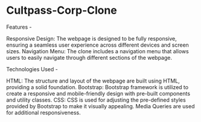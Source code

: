 # Cultpass-Corp-Clone

Features - 

Responsive Design: The webpage is designed to be fully responsive, ensuring a seamless user experience across different devices and screen sizes.
Navigation Menu: The clone includes a navigation menu that allows users to easily navigate through different sections of the webpage.

Technologies Used - 

HTML: The structure and layout of the webpage are built using HTML, providing a solid foundation.
Bootstrap: Bootstrap framework is utilized to create a responsive and mobile-friendly design with pre-built components and utility classes.
CSS: CSS is used for adjusting the pre-defined styles provided by Bootstrap to make it visually appealing. Media Queries are used for additional responsiveness.
